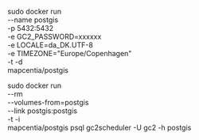 sudo docker run \
    --name postgis \
    -p 5432:5432 \
    -e GC2_PASSWORD=xxxxxx \
    -e LOCALE=da_DK.UTF-8 \
    -e TIMEZONE="Europe/Copenhagen" \
    -t -d \
    mapcentia/postgis
    
sudo docker run \
    --rm \
    --volumes-from=postgis \
    --link postgis:postgis \
    -t -i \
    mapcentia/postgis psql gc2scheduler -U gc2 -h postgis